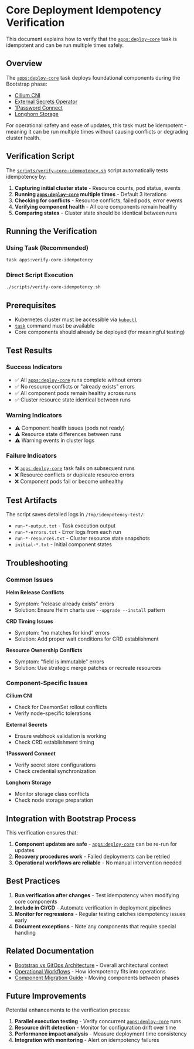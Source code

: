 # Core Deployment Idempotency Verification

This document explains how to verify that the [`apps:deploy-core`](../Taskfile.yml:402) task is idempotent and can be run multiple times safely.

## Overview

The [`apps:deploy-core`](../Taskfile.yml:402) task deploys foundational components during the Bootstrap phase:
- [Cilium CNI](../infrastructure/cilium/helmrelease.yaml:1)
- [External Secrets Operator](../infrastructure/external-secrets/external-secrets-operator.yaml:1)
- [1Password Connect](../infrastructure/onepassword-connect/deployment.yaml:1)
- [Longhorn Storage](../infrastructure/longhorn/kustomization.yaml:1)

For operational safety and ease of updates, this task must be idempotent - meaning it can be run multiple times without causing conflicts or degrading cluster health.

## Verification Script

The [`scripts/verify-core-idempotency.sh`](../scripts/verify-core-idempotency.sh:1) script automatically tests idempotency by:

1. **Capturing initial cluster state** - Resource counts, pod status, events
2. **Running [`apps:deploy-core`](../Taskfile.yml:402) multiple times** - Default 3 iterations
3. **Checking for conflicts** - Resource conflicts, failed pods, error events
4. **Verifying component health** - All core components remain healthy
5. **Comparing states** - Cluster state should be identical between runs

## Running the Verification

### Using Task (Recommended)
```bash
task apps:verify-core-idempotency
```

### Direct Script Execution
```bash
./scripts/verify-core-idempotency.sh
```

## Prerequisites

- Kubernetes cluster must be accessible via [`kubectl`](../Taskfile.yml:35)
- [`task`](../Taskfile.yml:22) command must be available
- Core components should already be deployed (for meaningful testing)

## Test Results

### Success Indicators
- ✅ All [`apps:deploy-core`](../Taskfile.yml:402) runs complete without errors
- ✅ No resource conflicts or "already exists" errors
- ✅ All component pods remain healthy across runs
- ✅ Cluster resource state identical between runs

### Warning Indicators
- ⚠️ Component health issues (pods not ready)
- ⚠️ Resource state differences between runs
- ⚠️ Warning events in cluster logs

### Failure Indicators
- ❌ [`apps:deploy-core`](../Taskfile.yml:402) task fails on subsequent runs
- ❌ Resource conflicts or duplicate resource errors
- ❌ Component pods fail or become unhealthy

## Test Artifacts

The script saves detailed logs in `/tmp/idempotency-test/`:
- `run-*-output.txt` - Task execution output
- `run-*-errors.txt` - Error logs from each run
- `run-*-resources.txt` - Cluster resource state snapshots
- `initial-*.txt` - Initial component states

## Troubleshooting

### Common Issues

**Helm Release Conflicts**
- Symptom: "release already exists" errors
- Solution: Ensure Helm charts use `--upgrade --install` pattern

**CRD Timing Issues**
- Symptom: "no matches for kind" errors
- Solution: Add proper wait conditions for CRD establishment

**Resource Ownership Conflicts**
- Symptom: "field is immutable" errors
- Solution: Use strategic merge patches or recreate resources

### Component-Specific Issues

**Cilium CNI**
- Check for DaemonSet rollout conflicts
- Verify node-specific tolerations

**External Secrets**
- Ensure webhook validation is working
- Check CRD establishment timing

**1Password Connect**
- Verify secret store configurations
- Check credential synchronization

**Longhorn Storage**
- Monitor storage class conflicts
- Check node storage preparation

## Integration with Bootstrap Process

This verification ensures that:

1. **Component updates are safe** - [`apps:deploy-core`](../Taskfile.yml:402) can be re-run for updates
2. **Recovery procedures work** - Failed deployments can be retried
3. **Operational workflows are reliable** - No manual intervention needed

## Best Practices

1. **Run verification after changes** - Test idempotency when modifying core components
2. **Include in CI/CD** - Automate verification in deployment pipelines
3. **Monitor for regressions** - Regular testing catches idempotency issues early
4. **Document exceptions** - Note any components that require special handling

## Related Documentation

- [Bootstrap vs GitOps Architecture](./BOOTSTRAP_VS_GITOPS_ARCHITECTURE.md) - Overall architectural context
- [Operational Workflows](./OPERATIONAL_WORKFLOWS.md) - How idempotency fits into operations
- [Component Migration Guide](./COMPONENT_MIGRATION_GUIDE.md) - Moving components between phases

## Future Improvements

Potential enhancements to the verification process:

1. **Parallel execution testing** - Verify concurrent [`apps:deploy-core`](../Taskfile.yml:402) runs
2. **Resource drift detection** - Monitor for configuration drift over time
3. **Performance impact analysis** - Measure deployment time consistency
4. **Integration with monitoring** - Alert on idempotency failures